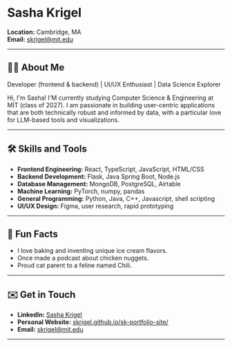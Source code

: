 # Sasha Krigel

**Location:** Cambridge, MA  
**Email:** skrigel@mit.edu

---

## 👩‍💻 About Me

Developer (frontend & backend) | UI/UX Enthusiast | Data Science Explorer

Hi, I'm Sasha! I'M currently studying Computer Science & Engineering at MIT (class of 2027). I am passionate in building user-centric applications that are both technically robust and informed by data, with a particular love for LLM-based tools and visualizations.

---

## 🛠️ Skills and Tools

- **Frontend Engineering:** React, TypeScript, JavaScript, HTML/CSS
- **Backend Development:** Flask, Java Spring Boot, Node.js
- **Database Management:** MongoDB, PostgreSQL, Airtable
- **Machine Learning:** PyTorch, numpy, pandas
- **General Programming:** Python, Java, C++, Javascript, shell scripting
- **UI/UX Design:** Figma, user research, rapid prototyping

---

## 🎤 Fun Facts

- I love baking and inventing unique ice cream flavors.
- Once made a podcast about chicken nuggets.
- Proud cat parent to a feline named Chili.

---

## ✉️ Get in Touch

- **LinkedIn:** [Sasha Krigel](https://www.linkedin.com/in/sasha-krigel-3624052a8)
- **Personal Website:** [skrigel.github.io/sk-portfolio-site/](https://skrigel.github.io/sk-portfolio-site/)
- **Email:** skrigel@mit.edu

---
